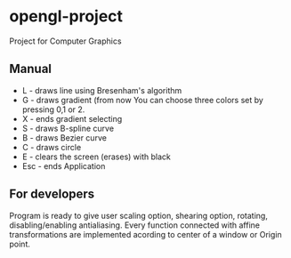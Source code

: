 # opengl-project
Project for Computer Graphics

## Manual
* L - draws line using Bresenham's algorithm
* G - draws gradient (from now You can choose three colors set by pressing 0,1 or 2.
* X - ends gradient selecting
* S - draws B-spline curve
* B - draws Bezier curve
* C - draws circle
* E - clears the screen (erases) with black
* Esc - ends Application

## For developers
Program is ready to give user scaling option, shearing option, rotating, disabling/enabling antialiasing. Every function connected with affine transformations are implemented acording to center of a window or Origin point.
